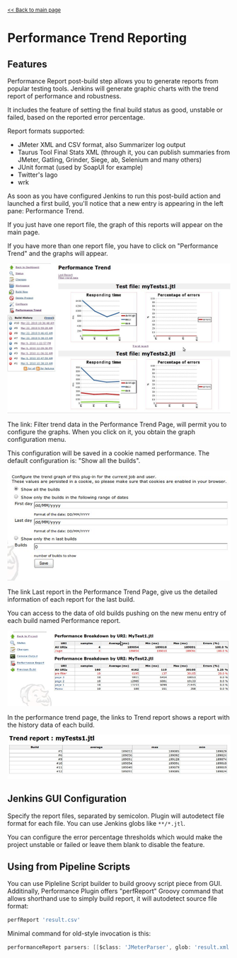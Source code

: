 <small>[<< Back to main page](./)</small>
# Performance Trend Reporting

## Features
Performance Report post-build step allows you to generate reports from popular testing tools. Jenkins will generate graphic charts with the trend report of performance and robustness.

It includes the feature of setting the final build status as good, unstable or failed, based on the reported error percentage.

Report formats supported:
- JMeter XML and CSV format, also Summarizer log output
- Taurus Tool Final Stats XML (through it, you can publish summaries from JMeter, Gatling, Grinder, Siege, ab, Selenium and many others)
- JUnit format (used by SoapUI for example)
- Twitter's Iago
- wrk

As soon as you have configured Jenkins to run this post-build action and launched a first build, you'll notice that a new entry is appearing in the left pane: Performance Trend.

If you just have one report file, the graph of this reports will appear on the main page.

If you have more than one report file, you have to click on "Performance Trend" and the graphs will appear.

![](report_trend.jpg)


The link: Filter trend data in the Performance Trend Page, will permit you to configure the graphs. When you click on it, you obtain the graph configuration menu.

This configuration will be saved in a cookie named performance. The default configuration is: "Show all the builds".

![](report_filter.jpg)
         
         
The link Last report in the Performance Trend Page, give us the detailed information of each report for the last build.

You can access to the data of old builds pushing on the new menu entry of each build named Performance report.

![](report_single.jpg)


In the performance trend page, the links to Trend report shows a report with the history data of each build.


![](report_trend_table.jpg)


## Jenkins GUI Configuration

Specify the report files, separated by semicolon. Plugin will autodetect file format for each file. You can use Jenkins globs like `**/*.jtl`.

You can configure the error percentage thresholds which would make the project unstable or failed or leave them blank to disable the feature.

## Using from Pipeline Scripts

You can use Pipleline Script builder to build groovy script piece from GUI. Additinally, Performance Plugin offers "perfReport" Groovy command that allows shorthand use to simply build report, it will autodetect source file format:
 
```groovy
perfReport 'result.csv'
```

Minimal command for old-style invocation is this:

```groovy
performanceReport parsers: [[$class: 'JMeterParser', glob: 'result.xml']], relativeFailedThresholdNegative: 1.2, relativeFailedThresholdPositive: 1.89, relativeUnstableThresholdNegative: 1.8, relativeUnstableThresholdPositive: 1.5
```
